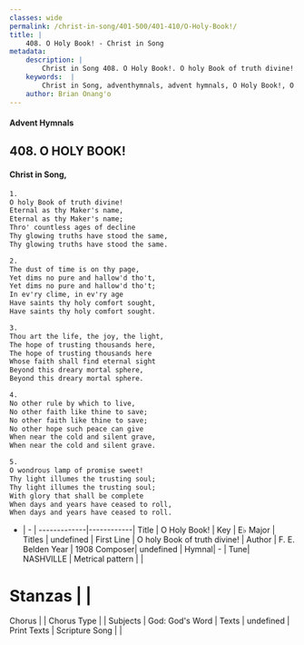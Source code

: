```yaml
---
classes: wide
permalink: /christ-in-song/401-500/401-410/O-Holy-Book!/
title: |
    408. O Holy Book! - Christ in Song
metadata:
    description: |
        Christ in Song 408. O Holy Book!. O holy Book of truth divine! Eternal as thy Maker's name, Eternal as thy Maker's name; Thro' countless ages of decline Thy glowing truths have stood the same, Thy glowing truths have stood the same.
    keywords:  |
        Christ in Song, adventhymnals, advent hymnals, O Holy Book!, O holy Book of truth divine!. 
    author: Brian Onang'o
---
```


#### Advent Hymnals
## 408. O HOLY BOOK!
####  Christ in Song,

```txt
1.
O holy Book of truth divine!
Eternal as thy Maker's name,
Eternal as thy Maker's name;
Thro' countless ages of decline
Thy glowing truths have stood the same,
Thy glowing truths have stood the same.

2.
The dust of time is on thy page,
Yet dims no pure and hallow'd tho't,
Yet dims no pure and hallow'd tho't;
In ev'ry clime, in ev'ry age
Have saints thy holy comfort sought,
Have saints thy holy comfort sought.

3.
Thou art the life, the joy, the light,
The hope of trusting thousands here,
The hope of trusting thousands here
Whose faith shall find eternal sight
Beyond this dreary mortal sphere,
Beyond this dreary mortal sphere.

4.
No other rule by which to live,
No other faith like thine to save;
No other faith like thine to save;
No other hope such peace can give
When near the cold and silent grave,
When near the cold and silent grave.

5.
O wondrous lamp of promise sweet!
Thy light illumes the trusting soul;
Thy light illumes the trusting soul;
With glory that shall be complete
When days and years have ceased to roll,
When days and years have ceased to roll.


```

- |   -  |
-------------|------------|
Title | O Holy Book! |
Key | E♭ Major |
Titles | undefined |
First Line | O holy Book of truth divine! |
Author | F. E. Belden
Year | 1908
Composer| undefined |
Hymnal|  - |
Tune| NASHVILLE |
Metrical pattern | |
# Stanzas |  |
Chorus |  |
Chorus Type |  |
Subjects | God: God's Word |
Texts | undefined |
Print Texts | 
Scripture Song |  |
    
